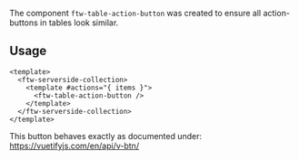
The component ```ftw-table-action-button``` was created to ensure all action-buttons in tables look similar.

## Usage

```vue
<template>
  <ftw-serverside-collection>
    <template #actions="{ items }">
      <ftw-table-action-button />
    </template>
  </ftw-serverside-collection>
</template>
```


This button behaves exactly as documented under:
https://vuetifyjs.com/en/api/v-btn/